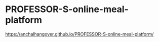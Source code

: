 # PROFESSOR-S-online-meal-platform
https://anchalhangover.github.io/PROFESSOR-S-online-meal-platform/
